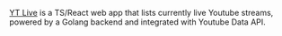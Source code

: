 [YT Live](https://ytlive.eisandbar.xyz) is a TS/React web app that lists currently live Youtube streams, powered by a Golang backend and integrated with Youtube Data API.
